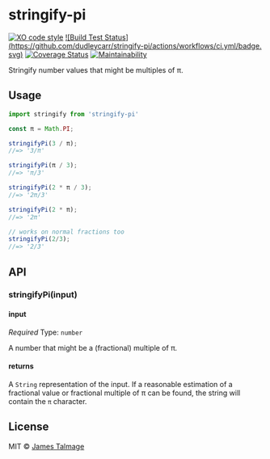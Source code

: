# stringify-pi 
[![XO code style](https://shields.io/badge/code_style-5ed9c7?logo=xo&labelColor=gray)](https://github.com/xojs/xo)
[![Build Test Status](https://github.com/dudleycarr/stringify-pi/actions/workflows/ci.yml/badge.
svg)](https://github.com/dudleycarr/stringify-pi/actions/workflows/ci.yml/badge.svg)
[![Coverage Status](https://coveralls.io/repos/github/dudleycarr/stringify-pi/badge.svg?branch=main)](https://coveralls.io/github/dudleycarr/stringify-pi?branch=main)
[![Maintainability](https://api.codeclimate.com/v1/badges/aa3d4fb738d3d1059d04/maintainability)](https://codeclimate.com/github/dudleycarr/stringify-pi/maintainability)

Stringify number values that might be multiples of π.

## Usage

```js
import stringify from 'stringify-pi'

const π = Math.PI;

stringifyPi(3 / π);
//=> '3/π'

stringifyPi(π / 3);
//=> 'π/3'

stringifyPi(2 * π / 3);
//=> '2π/3'

stringifyPi(2 * π);
//=> '2π'

// works on normal fractions too
stringifyPi(2/3);
//=> '2/3'
```


## API

### stringifyPi(input)

#### input

*Required*
Type: `number`

A number that might be a (fractional) multiple of π.

#### returns

A `String` representation of the input. If a reasonable estimation of a fractional value
or fractional multiple of π can be found, the string will contain the `π` character. 

## License

MIT © [James Talmage](http://github.com/jamestalmage)

